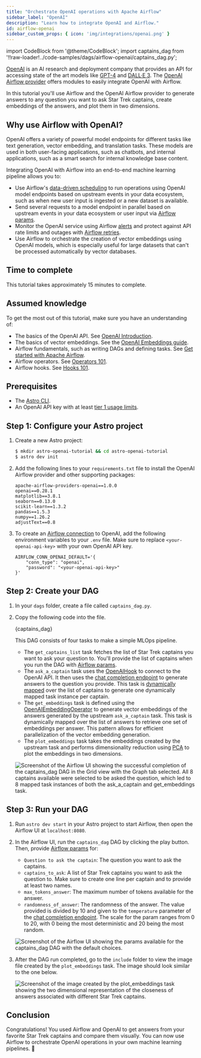 ```yaml
---
title: "Orchestrate OpenAI operations with Apache Airflow"
sidebar_label: "OpenAI"
description: "Learn how to integrate OpenAI and Airflow."
id: airflow-openai
sidebar_custom_props: { icon: 'img/integrations/openai.png' }
---
```


import CodeBlock from '@theme/CodeBlock';
import captains_dag from '!!raw-loader!../code-samples/dags/airflow-openai/captains_dag.py';

[OpenAI](https://openai.com/) is an AI research and deployment company that provides an API for accessing state of the art models like [GPT-4](https://openai.com/gpt-4) and [DALL·E 3](https://openai.com/dall-e-3). The [OpenAI Airflow provider](https://airflow.apache.org/docs/apache-airflow-providers-openai/stable/index.html) offers modules to easily integrate OpenAI with Airflow.

In this tutorial you'll use Airflow and the OpenAI Airflow provider to generate answers to any question you want to ask Star Trek captains, create embeddings of the answers, and plot them in two dimensions. 

## Why use Airflow with OpenAI?

OpenAI offers a variety of powerful model endpoints for different tasks like text generation, vector embedding, and translation tasks. These models are used in both user-facing applications, such as chatbots, and internal applications, such as a smart search for internal knowledge base content.

Integrating OpenAI with Airflow into an end-to-end machine learning pipeline allows you to:

- Use Airflow's [data-driven scheduling](airflow-datasets.md) to run operations using OpenAI model endpoints based on upstream events in your data ecosystem, such as when new user input is ingested or a new dataset is available.
- Send several requests to a model endpoint in parallel based on upstream events in your data ecosystem or user input via [Airflow params](airflow-params.md).
- Monitor the OpenAI service using Airflow [alerts](error-notifications-in-airflow.md) and protect against API rate limits and outages with [Airflow retries](rerunning-dags.md#automatically-retry-tasks).
- Use Airflow to orchestrate the creation of vector embeddings using OpenAI models, which is especially useful for large datasets that can't be processed automatically by vector databases.

## Time to complete

This tutorial takes approximately 15 minutes to complete.

## Assumed knowledge

To get the most out of this tutorial, make sure you have an understanding of:

- The basics of the OpenAI API. See [OpenAI Introduction](https://platform.openai.com/docs/introduction).
- The basics of vector embeddings. See the [OpenAI Embeddings guide](https://platform.openai.com/docs/guides/embeddings).
- Airflow fundamentals, such as writing DAGs and defining tasks. See [Get started with Apache Airflow](get-started-with-airflow.md).
- Airflow operators. See [Operators 101](what-is-an-operator.md).
- Airflow hooks. See [Hooks 101](what-is-a-hook.md).

## Prerequisites

- The [Astro CLI](https://docs.astronomer.io/astro/cli/get-started).
- An OpenAI API key with at least [tier 1 usage limits](https://platform.openai.com/docs/guides/rate-limits/usage-tiers).

## Step 1: Configure your Astro project

1. Create a new Astro project:

    ```sh
    $ mkdir astro-openai-tutorial && cd astro-openai-tutorial
    $ astro dev init
    ```

2. Add the following lines to your `requirements.txt` file to install the OpenAI Airflow provider and other supporting packages:

    ```text
    apache-airflow-providers-openai==1.0.0
    openai==0.28.1
    matplotlib==3.8.1
    seaborn==0.13.0
    scikit-learn==1.3.2
    pandas==1.5.3
    numpy==1.26.2
    adjustText==0.8
    ```

3. To create an [Airflow connection](connections.md) to OpenAI, add the following environment variables to your `.env` file. Make sure to replace `<your-openai-api-key>` with your own OpenAI API key.

    ```text
    AIRFLOW_CONN_OPENAI_DEFAULT='{
        "conn_type": "openai",
        "password": "<your-openai-api-key>"
    }'
    ```

## Step 2: Create your DAG

1. In your `dags` folder, create a file called `captains_dag.py`.

2. Copy the following code into the file.

    <CodeBlock language="python">{captains_dag}</CodeBlock>

    This DAG consists of four tasks to make a simple MLOps pipeline.

    - The `get_captains_list` task fetches the list of Star Trek captains you want to ask your question to. You'll provide the list of captains when you run the DAG with [Airflow params](airflow-params.md).
    - The `ask_a_captain` task uses the [OpenAIHook](https://airflow.apache.org/docs/apache-airflow-providers-openai/stable/_api/airflow/providers/openai/hooks/openai/index.html) to connect to the OpenAI API. It then uses the [chat completion endpoint](https://platform.openai.com/docs/guides/text-generation/chat-completions-api) to generate answers to the question you provide. This task is [dynamically mapped](dynamic-tasks.md) over the list of captains to generate one dynamically mapped task instance per captain.
    - The `get_embeddings` task is defined using the [OpenAIEmbeddingOperator](https://airflow.apache.org/docs/apache-airflow-providers-openai/stable/operators/openai.html) to generate vector embeddings of the answers generated by the upstream `ask_a_captain` task. This task is dynamically mapped over the list of answers to retrieve one set of embeddings per answer. This pattern allows for efficient parallelization of the vector embedding generation.
    - The `plot_embeddings` task takes the embeddings created by the upstream task and performs dimensionality reduction using [PCA](https://scikit-learn.org/stable/modules/generated/sklearn.decomposition.PCA.html) to plot the embeddings in two dimensions. 

    ![Screenshot of the Airflow UI showing the successful completion of the `captains_dag` DAG in the Grid view with the Graph tab selected. All 8 captains available were selected to be asked the question, which led to 8 mapped task instances of both the `ask_a_captain` and `get_embeddings` task.](/img/tutorials/airflow-openai_dag_completed.png)

## Step 3: Run your DAG

1. Run `astro dev start` in your Astro project to start Airflow, then open the Airflow UI at `localhost:8080`.

2. In the Airflow UI, run the `captains_dag` DAG by clicking the play button. Then, provide [Airflow params](airflow-params.md) for:

    - `Question to ask the captain`: The question you want to ask the captains.
    - `captains_to_ask`: A list of Star Trek captains you want to ask the question to. Make sure to create one line per captain and to provide at least two names.
    - `max_tokens_answer`: The maximum number of tokens available for the answer. 
    - `randomness_of_answer`: The randomness of the answer. The value provided is divided by 10 and given to the `temperature` parameter of the [chat completion endpoint](https://platform.openai.com/docs/guides/text-generation/reproducible-outputs). The scale for the param ranges from 0 to 20, with 0 being the most deterministic and 20 being the most random.

    ![Screenshot of the Airflow UI showing the params available for the `captains_dag` DAG with the default choices.](/img/tutorials/airflow-openai_params.png)

3. After the DAG run completed, go to the `include` folder to view the image file created by the `plot_embeddings` task. The image should look similar to the one below.

    ![Screenshot of the image created by the `plot_embeddings` task showing the two dimensional representation of the closeness of answers associated with different Star Trek captains.](/img/tutorials/airflow-openai_plot.png)

## Conclusion

Congratulations! You used Airflow and OpenAI to get answers from your favorite Star Trek captains and compare them visually. You can now use Airflow to orchestrate OpenAI operations in your own machine learning pipelines. 🖖

